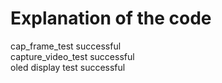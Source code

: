# Explanation of the code

cap_frame_test successful  
capture_video_test successful  
oled display test successful  
